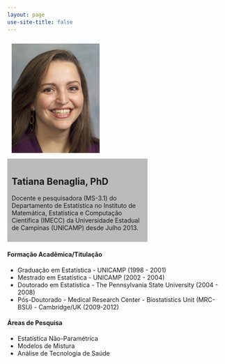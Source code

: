```yaml
---
layout: page
use-site-title: false 
---
```


<style>
/* Create two unequal columns that floats next to each other */
.column {
    float: left;
    padding: 10px;
}

.left {
  width: 40%;
}

.right {
  width: 60%;
}

/* Clear floats after the columns */
.row:after {
    content: "";
    display: table;
    clear: both;
}
</style>

<div class="row">
<div class="column left">
  <img src="img/ProfileTatiana.jpg"/>
</div>
<div class="column right" style="background-color:#bbb;">
    <h2>Tatiana Benaglia, PhD </h2>
    <p>Docente e pesquisadora (MS-3.1) do Departamento de Estatística no Instituto de Matemática, Estatística e Computação Científica (IMECC) da Universidade Estadual de Campinas (UNICAMP) desde Julho 2013. </p>
    </div>
</div>

#### Formação Acadêmica/Titulação
- Graduação em Estatística - UNICAMP (1998 - 2001)
- Mestrado em Estatística - UNICAMP (2002 - 2004)
- Doutorado em Estatística - The Pennsylvania State University (2004 - 2008)
- Pós-Doutorado - Medical Research Center - Biostatistics Unit (MRC-BSU) - Cambridge/UK (2009-2012)


#### Áreas de Pesquisa
* Estatística Não-Paramétrica
* Modelos de Mistura
* Análise de Tecnologia de Saúde
